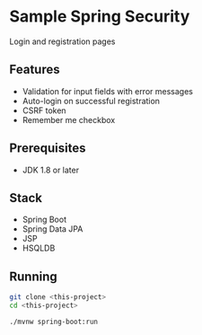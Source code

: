 # Sample Spring Security

Login and registration pages


## Features
- Validation for input fields with error messages
- Auto-login on successful registration
- CSRF token
- Remember me checkbox

## Prerequisites
- JDK 1.8 or later

## Stack
- Spring Boot
- Spring Data JPA
- JSP
- HSQLDB

## Running
```bash
git clone <this-project>
cd <this-project>

./mvnw spring-boot:run 
```
